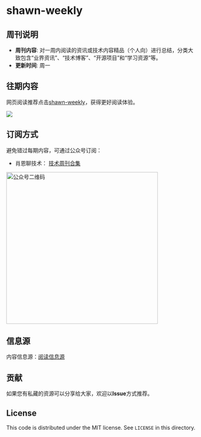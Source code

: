 # shawn-weekly
## 周刊说明
- **周刊内容**: 对一周内阅读的资讯或技术内容精品（个人向）进行总结，分类大致包含“业界资讯”、“技术博客”、“开源项目”和“学习资源”等。<br>
- **更新时间**: 周一<br>

## 往期内容
网页阅读推荐点击[shawn-weekly](https://weekly.shawnxie.top)，获得更好阅读体验。

![](https://cdn.jsdelivr.net/gh/Xiaoxie1994/images/images/202412302324792.png)

## 订阅方式
避免错过每期内容，可通过公众号订阅：
- 肖恩聊技术： [技术周刊合集](https://mp.weixin.qq.com/mp/appmsgalbum?__biz=MzkwODY0ODQzOQ==&action=getalbum&album_id=3492416248238096386#wechat_redirect) 

<img src="https://cdn.jsdelivr.net/gh/Xiaoxie1994/images/images/20241103221454.png" alt="公众号二维码" width="400">

## 信息源
内容信息源：[阅读信息源](./source/read_source.md)

## 贡献
如果您有私藏的资源可以分享给大家，欢迎以**Issue**方式推荐。

License
---

This code is distributed under the MIT license. See `LICENSE` in this directory.